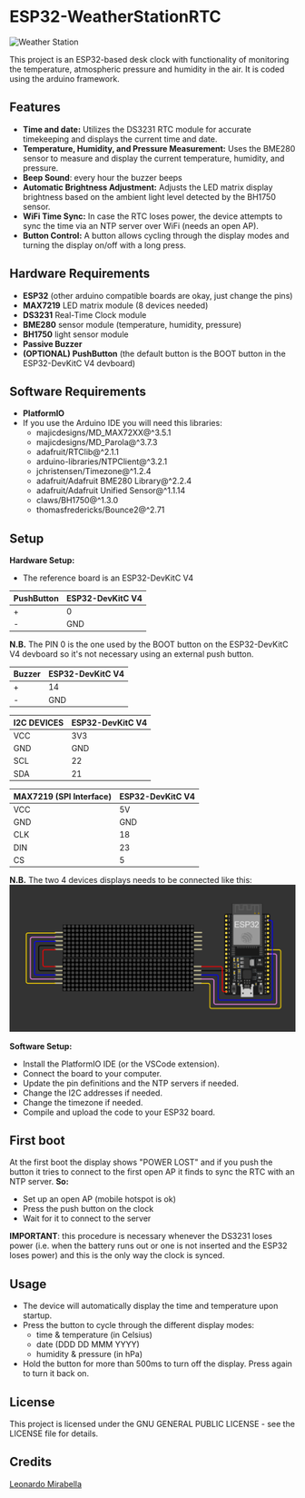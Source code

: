 # ESP32-WeatherStationRTC

![Weather Station](assets/image.gif)

This project is an ESP32-based desk clock with functionality of monitoring the temperature, atmospheric pressure and humidity in the air. It is coded using the arduino framework.

## Features

- **Time and date:** Utilizes the DS3231 RTC module for accurate timekeeping and displays the current time and date.
- **Temperature, Humidity, and Pressure Measurement:** Uses the BME280 sensor to measure and display the current temperature, humidity, and pressure.
- **Beep Sound**: every hour the buzzer beeps
- **Automatic Brightness Adjustment:** Adjusts the LED matrix display brightness based on the ambient light level detected by the BH1750 sensor.
- **WiFi Time Sync:** In case the RTC loses power, the device attempts to sync the time via an NTP server over WiFi (needs an open AP).
- **Button Control:** A button allows cycling through the display modes and turning the display on/off with a long press.

## Hardware Requirements

- **ESP32** (other arduino compatible boards are okay, just change the pins)
- **MAX7219** LED matrix module (8 devices needed)
- **DS3231** Real-Time Clock module
- **BME280** sensor module (temperature, humidity, pressure)
- **BH1750** light sensor module
- **Passive Buzzer**
- **(OPTIONAL) PushButton** (the default button is the BOOT button in the ESP32-DevKitC V4 devboard)

## Software Requirements

- **PlatformIO**
- If you use the Arduino IDE you will need this libraries:
	- majicdesigns/MD_MAX72XX@^3.5.1
	- majicdesigns/MD_Parola@^3.7.3
	- adafruit/RTClib@^2.1.1
	- arduino-libraries/NTPClient@^3.2.1
	- jchristensen/Timezone@^1.2.4
	- adafruit/Adafruit BME280 Library@^2.2.4
	- adafruit/Adafruit Unified Sensor@^1.1.14
	- claws/BH1750@^1.3.0
	- thomasfredericks/Bounce2@^2.71

## Setup

**Hardware Setup:**
   - The reference board is an ESP32-DevKitC V4

| PushButton | ESP32-DevKitC V4 |
| ----------- | ----------- |
|  + | 0 |
|  - | GND |

**N.B.** The PIN 0 is the one used by the BOOT button on the ESP32-DevKitC V4 devboard so it's not necessary using an external push button.

| Buzzer | ESP32-DevKitC V4 |
| ----------- | ----------- |
|  + | 14 |
|  - | GND |

| I2C DEVICES| ESP32-DevKitC V4 |
| ----------- | ----------- |
| VCC | 3V3 |
| GND | GND |
| SCL | 22 |
| SDA | 21 |


| MAX7219 (SPI Interface) | ESP32-DevKitC V4 |
| ----------- | ----------- |
| VCC | 5V |
| GND | GND |
| CLK | 18 |
| DIN | 23 |
| CS | 5 |

**N.B.** The two 4 devices displays needs to be connected like this:
![Display schematic](assets/schematic_display.png)

**Software Setup:**
   - Install the PlatformIO IDE (or the VSCode extension).
   - Connect the board to your computer.
   - Update the pin definitions and the NTP servers if needed.
   - Change the I2C addresses if needed.
   - Change the timezone if needed.
   - Compile and upload the code to your ESP32 board.

## First boot
At the first boot the display shows "POWER LOST" and if you push the button it tries to connect to the first open AP it finds to sync the RTC with an NTP server.
**So:**
- Set up an open AP (mobile hotspot is ok)
- Press the push button on the clock
- Wait for it to connect to the server

**IMPORTANT**: this procedure is necessary whenever the DS3231 loses power (i.e. when the battery runs out or one is not inserted and the ESP32 loses power) and this is the only way the clock is synced.

## Usage

- The device will automatically display the time and temperature upon startup.
- Press the button to cycle through the different display modes:
    - time & temperature (in Celsius)
    - date (DDD DD MMM YYYY)
    - humidity & pressure (in hPa)
- Hold the button for more than 500ms to turn off the display. Press again to turn it back on.

## License

This project is licensed under the GNU GENERAL PUBLIC LICENSE - see the LICENSE file for details.

## Credits
[Leonardo Mirabella](https://github.com/infra-blue)